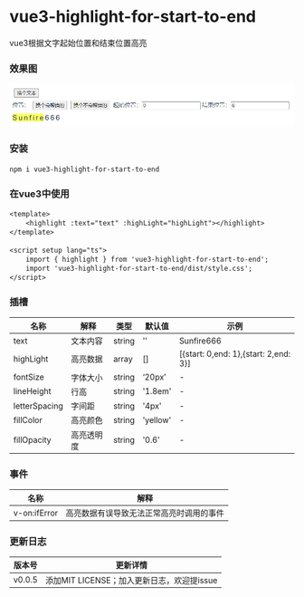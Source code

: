 # vue3-highlight-for-start-to-end

vue3根据文字起始位置和结束位置高亮

### 效果图

![demo](public/demo.png)

### 安装

```
npm i vue3-highlight-for-start-to-end
```

### 在vue3中使用

```vue
<template>
    <highlight :text="text" :highLight="highLight"></highlight>
</template>

<script setup lang="ts">
    import { highlight } from 'vue3-highlight-for-start-to-end';
    import 'vue3-highlight-for-start-to-end/dist/style.css';
</script>
```

### 插槽

| 名称          | 解释       | 类型   | 默认值   | 示例                                  |
| ------------- | ---------- | ------ | -------- | ------------------------------------- |
| text          | 文本内容   | string | ''       | Sunfire666                            |
| highLight     | 高亮数据   | array  | []       | [{start: 0,end: 1},{start: 2,end: 3}] |
| fontSize      | 字体大小   | string | ‘20px’   | -                                     |
| lineHeight    | 行高       | string | '1.8em'  | -                                     |
| letterSpacing | 字间距     | string | '4px'    | -                                     |
| fillColor     | 高亮颜色   | string | 'yellow' | -                                     |
| fillOpacity   | 高亮透明度 | string | '0.6'    | -                                     |

### 事件

| 名称         | 解释                                     |
| ------------ | ---------------------------------------- |
| v-on:ifError | 高亮数据有误导致无法正常高亮时调用的事件 |

### 更新日志

| 版本号 | 更新详情                                   |
| ------ | ------------------------------------------ |
| v0.0.5 | 添加MIT LICENSE；加入更新日志，欢迎提issue |

